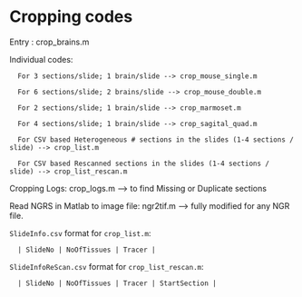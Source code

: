 # Cropping codes

  Entry : crop_brains.m

  Individual codes:

      For 3 sections/slide; 1 brain/slide --> crop_mouse_single.m
      
      For 6 sections/slide; 2 brains/slide --> crop_mouse_double.m
      
      For 2 sections/slide; 1 brain/slide --> crop_marmoset.m
      
      For 4 sections/slide; 1 brain/slide --> crop_sagital_quad.m
      
      For CSV based Heterogeneous # sections in the slides (1-4 sections / slide) --> crop_list.m
      
      For CSV based Rescanned sections in the slides (1-4 sections / slide) --> crop_list_rescan.m

  
  Cropping Logs: crop_logs.m --> to find Missing or Duplicate sections
  
  Read NGRS in Matlab to image file: ngr2tif.m --> fully modified for any NGR file.
  
  
  ```SlideInfo.csv``` format for ```crop_list.m```:
 
      | SlideNo	| NoOfTissues |	Tracer |
       
      
  
  ```SlideInfoReScan.csv``` format for ```crop_list_rescan.m```:
  
      | SlideNo | NoOfTissues | Tracer | StartSection |
